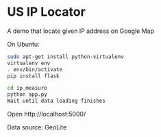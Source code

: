 # US IP Locator

A demo that locate given IP address on Google Map

On Ubuntu:

```bash
sudo apt-get install python-virtualenv
virtualenv env
. env/bin/activate
pip install flask
```

```bash
cd ip_measure
python app.py
Wait until data loading finishes
```

Open http://localhost:5000/

Data source: GeoLite
